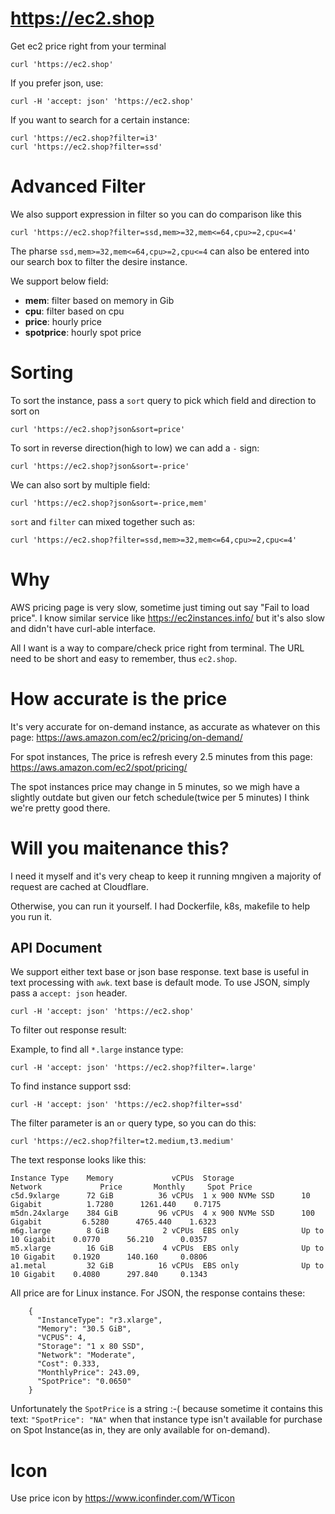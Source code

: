 # https://ec2.shop

Get ec2 price right from your terminal

```
curl 'https://ec2.shop'
```

If you prefer json, use:

```
curl -H 'accept: json' 'https://ec2.shop'
```

If you want to search for a certain instance:

```
curl 'https://ec2.shop?filter=i3'
curl 'https://ec2.shop?filter=ssd'
```

# Advanced Filter

We also support expression in filter so you can do comparison like this

```
curl 'https://ec2.shop?filter=ssd,mem>=32,mem<=64,cpu>=2,cpu<=4'
```

The pharse `ssd,mem>=32,mem<=64,cpu>=2,cpu<=4` can also be entered into our
search box to filter the desire instance.

We support below field:

- **mem**: filter based on memory in Gib
- **cpu**: filter based on cpu
- **price**: hourly price
- **spotprice**: hourly spot price

# Sorting

To sort the instance, pass a `sort` query to pick which field and direction to
sort on

```
curl 'https://ec2.shop?json&sort=price'
```

To sort in reverse direction(high to low) we can add a `-` sign:

```
curl 'https://ec2.shop?json&sort=-price'
```

We can also sort by multiple field:

```
curl 'https://ec2.shop?json&sort=-price,mem'
```

`sort` and `filter` can mixed together such as:

```
curl 'https://ec2.shop?filter=ssd,mem>=32,mem<=64,cpu>=2,cpu<=4'
```

# Why

AWS pricing page is very slow, sometime just timing out say "Fail to
load price". I know similar service like https://ec2instances.info/ but
it's also slow and didn't have curl-able interface.

All I want is a way to compare/check price right from terminal. The URL
need to be short and easy to remember, thus `ec2.shop`.

# How accurate is the price

It's very accurate for on-demand instance, as accurate as whatever on
this page: https://aws.amazon.com/ec2/pricing/on-demand/

For spot instances, The price is refresh every 2.5 minutes from this page: https://aws.amazon.com/ec2/spot/pricing/ 

The spot instances price may change in 5 minutes, so we migh have a slightly outdate but given our fetch schedule(twice per 5 minutes) I think we're pretty good there.


# Will you maitenance this?

I need it myself and it's very cheap to keep it running mngiven a majority
of request are cached at Cloudflare.

Otherwise, you can run it yourself. I had Dockerfile, k8s, makefile to
help you run it.

## API Document

We support either text base or json base response. text base is useful
in text processing with `awk`. text base is default mode. To use JSON,
simply pass a `accept: json` header.

```
curl -H 'accept: json' 'https://ec2.shop'
```

To filter out response result:

Example, to find all `*.large` instance type:

```
curl -H 'accept: json' 'https://ec2.shop?filter=.large'
```

To find instance support ssd:

```
curl -H 'accept: json' 'https://ec2.shop?filter=ssd'
```

The filter parameter is an `or` query type, so you can do this:

```
curl 'https://ec2.shop?filter=t2.medium,t3.medium'
```

The text response looks like this:

```
Instance Type    Memory             vCPUs  Storage               Network             Price       Monthly     Spot Price
c5d.9xlarge      72 GiB          36 vCPUs  1 x 900 NVMe SSD      10 Gigabit          1.7280      1261.440    0.7175
m5dn.24xlarge    384 GiB         96 vCPUs  4 x 900 NVMe SSD      100 Gigabit         6.5280      4765.440    1.6323
m6g.large        8 GiB            2 vCPUs  EBS only              Up to 10 Gigabit    0.0770      56.210      0.0357
m5.xlarge        16 GiB           4 vCPUs  EBS only              Up to 10 Gigabit    0.1920      140.160     0.0806
a1.metal         32 GiB          16 vCPUs  EBS only              Up to 10 Gigabit    0.4080      297.840     0.1343
```

All price are for Linux instance. For JSON, the response contains these:

```
    {
      "InstanceType": "r3.xlarge",
      "Memory": "30.5 GiB",
      "VCPUS": 4,
      "Storage": "1 x 80 SSD",
      "Network": "Moderate",
      "Cost": 0.333,
      "MonthlyPrice": 243.09,
      "SpotPrice": "0.0650"
    }
```

Unfortunately the `SpotPrice` is a string :-( because sometime it
contains this text: `"SpotPrice": "NA"` when that instance type isn't
available for purchase on Spot Instance(as in, they are only available
for on-demand).

# Icon

Use price icon by https://www.iconfinder.com/WTicon

